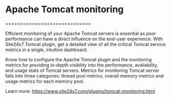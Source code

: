 # Apache Tomcat monitoring
=============================

Efficient monitoring of your Apache Tomcat servers is essential as poor performance can have a direct influence on the end-user experience. With Site24x7 Tomcat plugin, get a detailed view of all the critical Tomcat service metrics in a single, intuitive dashboard.

Know how to configure the Apache Tomcat plugin and the monitoring metrics for providing in-depth visibility into the performance, availability, and usage stats of Tomcat servers. Metrics for monitoring Tomcat server falls into three categories: thread pool metrics, overall memory metrics and usage metrics for each memory pool.

Learn more: https://www.site24x7.com/plugins/tomcat-monitoring.html


